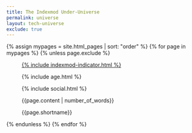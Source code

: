 ```yaml
---
title: The Indexmod Under-Universe
permalink: universe
layout: tech-universe
exclude: true
---
```

<wrap>

{% assign mypages = site.html_pages | sort: "order" %}
{% for page in mypages %}
{% unless page.exclude %}
<figure>
<a href="{{ page.permalink | absolute_url }}">{% include indexmod-indicator.html %}</a>
<figcaption>
<p class="age">{% include age.html %}</p>
<p class="social">{% include social.html %}</p>
<p class="words">{{page.content | number_of_words}}</p>
<p class="shortname">{{page.shortname}}</p></figcaption>
</figure>
{% endunless %}
{% endfor %}
</wrap>
